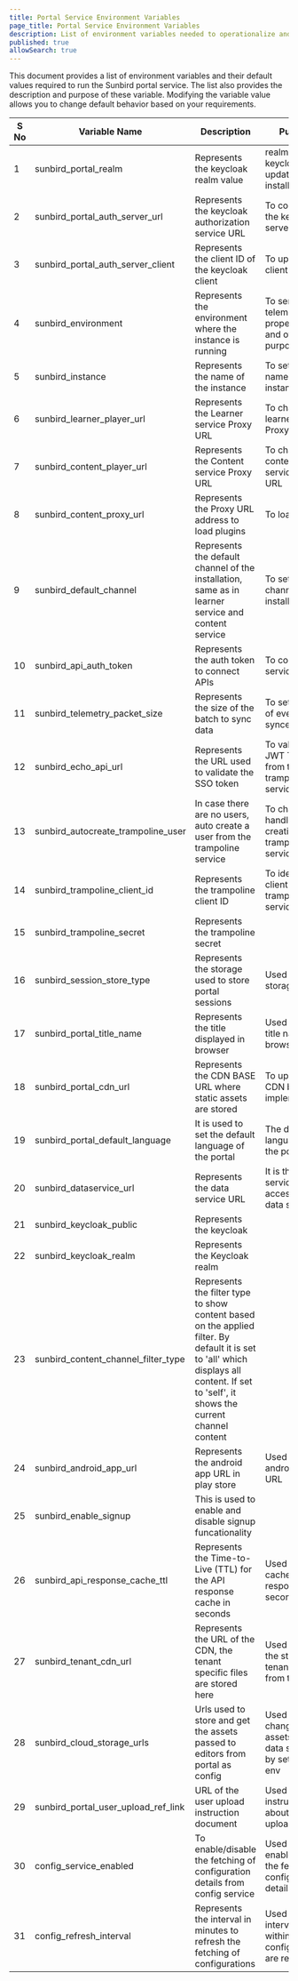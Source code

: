 ```yaml
---
title: Portal Service Environment Variables  
page_title: Portal Service Environment Variables 
description: List of environment variables needed to operationalize and customize Sunbird 
published: true
allowSearch: true
---
```


This document provides a list of environment variables and their default values required to run the Sunbird portal service. The list also provides the description and purpose of these variable. Modifying the variable value allows you to change default behavior based on your requirements.      

|  **S No** | **Variable Name** | **Description** | **Purpose** | **Default Value** | **Path** |
|  ------ | ------ | ------ | ------ | ------ | ------ |
|  1 | sunbird_portal_realm | Represents the keycloak realm value | realm value of keycloak to update in each installation | sunbird | Sunbird Portal |
|  2 | sunbird_portal_auth_server_url | Represents the keycloak authorization service URL | To connect to the keycloak server | https://staging.open-sunbird.org/auth | Sunbird Portal |
|  3 | sunbird_portal_auth_server_client | Represents the client ID of the keycloak client | To update the client ID  | portal | Sunbird Portal |
|  4 | sunbird_environment | Represents the environment where the instance is running | To send the telemetry with proper pdata and other purposes |  | Sunbird Portal |
|  5 | sunbird_instance | Represents the name of the instance | To set up the name of the instance |  | Sunbird Portal |
|  6 | sunbird_learner_player_url | Represents the Learner service Proxy URL | To change the learner service Proxy URL | https://staging.open-sunbird.org/api/ | Sunbird Portal |
|  7 | sunbird_content_player_url | Represents the Content service Proxy URL | To change content service Proxy URL | https://staging.open-sunbird.org/api/ | Sunbird Portal |
|  8 | sunbird_content_proxy_url | Represents the Proxy URL address to load plugins | To load plugins | https://staging.open-sunbird.org | Sunbird Portal |
|  9 | sunbird_default_channel | Represents the default channel of the installation, same as in learner service and content service | To set default channel for installation |  | Sunbird Portal |
|  10 | sunbird_api_auth_token | Represents the auth token to connect APIs | To connect the services |  | Sunbird Portal |
|  11 | sunbird_telemetry_packet_size | Represents the size of the batch to sync data  | To set the size of events to be synced | 20 | Sunbird Portal |
|  12 | sunbird_echo_api_url | Represents the URL used to validate the SSO token | To validate the JWT Token from the trampoline service | https://staging.open-sunbird.org/api/echo/ | Sunbird Portal |
|  13 | sunbird_autocreate_trampoline_user | In case there are no users, auto create a user from  the trampoline service | To change the handle for user creation from trampoline service | true | Sunbird Portal |
|  14 | sunbird_trampoline_client_id |Represents the trampoline client ID  | To identify the client using the trampoline service  | trampoline | Sunbird Portal |
|  15 | sunbird_trampoline_secret | Represents the trampoline secret |  |  |  |
|  16 | sunbird_session_store_type | Represents the  storage used to store portal sessions | Used to set the storage type | in-memory | Sunbird Portal |
|  17 | sunbird_portal_title_name | Represents the title displayed in browser | Used to update title name for browser | Sunbird | Sunbird Portal |
|  18 | sunbird_portal_cdn_url | Represents the CDN BASE URL where static assets are stored | To update the CDN based on implementation |  | Sunbird Portal |
|  19 | sunbird_portal_default_language | It is used to set the default language of the portal | The display language of the portal  | en | Sunbird Portal |
|  20 | sunbird_dataservice_url |  Represents the data service URL | It is the data service URL to access the data services  |https://staging.open-sunbird.org/api/   | Sunbird Portal |
|  21 | sunbird_keycloak_public | Represents the keycloak  |  | true | Sunbird Portal |
|  22 | sunbird_keycloak_realm |  Represents the Keycloak realm|  | sunbird | Sunbird Portal |
|  23 | sunbird_content_channel_filter_type | Represents the filter type to show content based on the applied filter. By default it is set to 'all' which displays all content. If set to 'self', it shows the current channel content |  | all | Sunbird Portal |
|  24 | sunbird_android_app_url | Represents the android app URL in play store | Used to set the android app URL | http://www.sunbird.org | Sunbird Portal |
|  25 | sunbird_enable_signup | This is used to enable and disable signup funcationality |  | true | Sunbird Portal |
|  26 | sunbird_api_response_cache_ttl | Represents the Time-to-Live (TTL) for the API response cache in seconds | Used to set cache for API responses in seconds | 600 | Sunbird Portal |
|  27 | sunbird_tenant_cdn_url | Represents the URL of the CDN, the tenant specific files are stored here | Used to render the static tenant pages from the CDN |  | Sunbird Portal |
|  28 | sunbird_cloud_storage_urls | Urls used to store and get the assets passed to editors from portal as config | Used to change the assets and data storage by setting this env |  | Sunbird Portal |
|  29 | sunbird_portal_user_upload_ref_link | URL of the user upload instruction document | Used to get the instruction about user upload | http://www.sunbird.org/features-documentation/register_user | Sunbird Portal |
|  30 | config_service_enabled | To enable/disable the fetching of configuration details from config service | Used to enable/disable the fetching of configuration details | false | Sunbird Portal |
|  31 | config_refresh_interval | Represents the interval in minutes to refresh the fetching of configurations | Used to set the interval of time within which configurations are refreshed | 1440 | Sunbird Portal |
